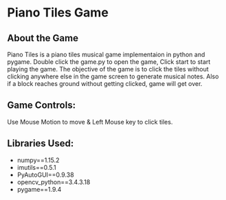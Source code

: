 # Piano Tiles Game
## About the Game
Piano Tiles is a piano tiles musical game implementaion in python and pygame.
Double click the game.py to open the game, Click start to start playing the game. The objective of the game is to click the tiles without clicking anywhere else in the game screen to generate musical notes. Also if a block reaches ground without getting clicked, game will get over.

## Game Controls:
Use Mouse Motion to move & Left Mouse key to click tiles.

## Libraries Used:
- numpy==1.15.2
- imutils==0.5.1
- PyAutoGUI==0.9.38
- opencv_python==3.4.3.18
- pygame==1.9.4
